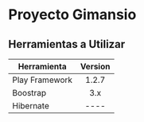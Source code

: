 
Proyecto Gimansio
============

Herramientas a Utilizar
 ------
 
| Herramienta   | Version       | 
| ------------- |:-------------:|
| Play Framework| 1.2.7         |
| Boostrap      | 3.x           |
| Hibernate     | ----          |



